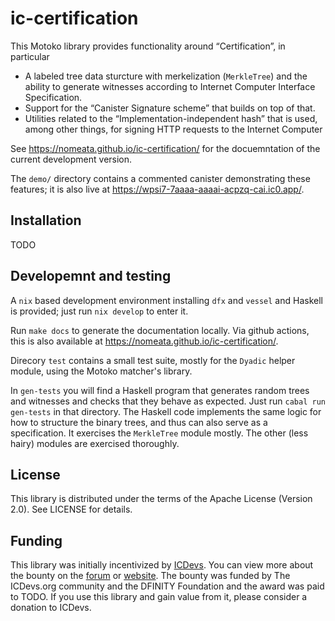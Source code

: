 # ic-certification

This Motoko library provides functionality around “Certification”, in particular

 * A labeled tree data sturcture with merkelization (`MerkleTree`) and the ability to
   generate witnesses according to Internet Computer Interface Specification.
 * Support for the “Canister Signature scheme” that builds on top of that.
 * Utilities related to the “Implementation-independent hash” that is used,
   among other things, for signing HTTP requests to the Internet Computer

See <https://nomeata.github.io/ic-certification/> for the docuemntation of the
current development version.

The `demo/` directory contains a commented  canister demonstrating these features; it is also live
at <https://wpsi7-7aaaa-aaaai-acpzq-cai.ic0.app/>.

## Installation

TODO

## Developemnt and testing

A `nix` based development environment installing `dfx` and `vessel` and Haskell is provided; just
run `nix develop` to enter it.

Run `make docs` to generate the documentation locally. Via github actions, this is also available
at <https://nomeata.github.io/ic-certification/>.

Direcory `test` contains a small test suite, mostly for the `Dyadic` helper module, using the
Motoko matcher's library. 

In `gen-tests` you will find a Haskell program that generates random trees and witnesses and checks
that they behave as expected.  Just run `cabal run gen-tests` in that directory.
The Haskell code implements the same logic for how to structure the binary
trees, and thus can also serve as a specification. It exercises the `MerkleTree` module mostly.
The other (less hairy) modules are exercised thoroughly.

## License

This library is distributed under the terms of the Apache License (Version 2.0). See LICENSE for details.

## Funding

This library was initially incentivized by [ICDevs](https://icdevs.org/). You can view more about
the bounty on the
[forum](https://forum.dfinity.org/t/open-icdev-org-bounty-36-signing-tree-and-der-encoding-motoko-10-000/17889)
or [website](https://icdevs.org/bounties/2023/01/09/36-Signing-Tree-and-DER-Encoding.html).
The bounty was funded by The ICDevs.org community and the DFINITY
Foundation and the award was paid to TODO.
If you use this library and gain value from it, please consider a donation to ICDevs.
